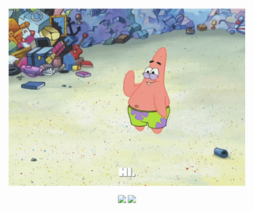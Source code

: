 <p align="center">
  <img src="https://github.com/lapprand/lapprand/blob/master/hi.gif?raw=true">
</p>
<p align="center">
  <img align="center" src="https://github-readme-stats.vercel.app/api?username=lapprand&show_icons=true&count_private=true&theme=vue" />
  <img align="center" src="https://github-readme-stats.vercel.app/api/top-langs/?username=lapprand&layout=compact&theme=vue" />
</p>

<!--
**lapprand/lapprand** is a ✨ _special_ ✨ repository because its `README.md` (this file) appears on your GitHub profile.

Here are some ideas to get you started:

- 🔭 I’m currently working on ...
- 🌱 I’m currently learning ...
- 👯 I’m looking to collaborate on ...
- 🤔 I’m looking for help with ...
- 💬 Ask me about ...
- 📫 How to reach me: ...
- 😄 Pronouns: ...
- ⚡ Fun fact: ...
-->
